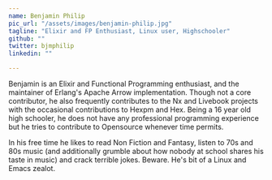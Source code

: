 ```yaml
---
name: Benjamin Philip
pic_url: "/assets/images/benjamin-philip.jpg"
tagline: "Elixir and FP Enthusiast, Linux user, Highschooler"
github: ""
twitter: bjmphilip
linkedin: ""

---
```

Benjamin is an Elixir and Functional Programming enthusiast, and the maintainer of Erlang's Apache Arrow implementation. Though not a core contributor, he also frequently contributes to the Nx and Livebook projects with the occasional contributions to Hexpm and Hex. Being a 16 year old high schooler, he does not have any professional programming experience but he tries to contribute to Opensource whenever time permits.

In his free time he likes to read Non Fiction and Fantasy, listen to 70s and 80s music (and additionally grumble about how nobody at school shares his taste in music) and crack terrible jokes. Beware. He's bit of a Linux and Emacs zealot.